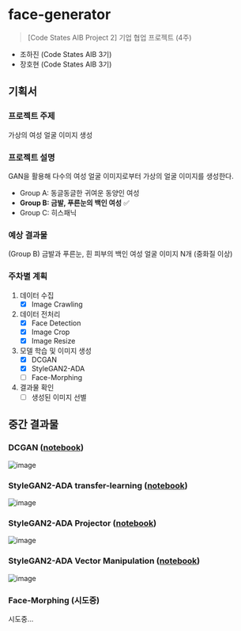 # face-generator
>[Code States AIB Project 2] 기업 협업 프로젝트 (4주)
- 조하진 (Code States AIB 3기)
- 장호현 (Code States AIB 3기)

## 기획서
### 프로젝트 주제
가상의 여성 얼굴 이미지 생성

### 프로젝트 설명
GAN을 활용해 다수의 여성 얼굴 이미지로부터 가상의 얼굴 이미지를 생성한다.
- Group A: 동글동글한 귀여운 동양인 여성
- **Group B: 금발, 푸른눈의 백인 여성** ✅
- Group C: 히스패닉

### 예상 결과물
(Group B) 금발과 푸른눈, 흰 피부의 백인 여성 얼굴 이미지 N개 (중화질 이상)

### 주차별 계획
1) 데이터 수집
    - [X] Image Crawling
2) 데이터 전처리
    - [X] Face Detection
    - [X] Image Crop
    - [X] Image Resize
3) 모델 학습 및 이미지 생성
    - [X] DCGAN
    - [X] StyleGAN2-ADA
    - [ ] Face-Morphing
4) 결과물 확인
    - [ ] 생성된 이미지 선별

## 중간 결과물
### DCGAN ([notebook](https://github.com/Guest-01/face-generator/blob/dev/1_dcgan.ipynb))
![image](https://user-images.githubusercontent.com/49602144/141455915-3dc5ce84-54f7-443d-940a-1a820e52934e.png)
### StyleGAN2-ADA transfer-learning ([notebook](https://github.com/Guest-01/face-generator/blob/dev/2_stylegan_transfer_learning.ipynb))
![image](https://user-images.githubusercontent.com/49602144/141456875-f05ab435-2c3f-42c8-81b4-cf75786f120d.png)
### StyleGAN2-ADA Projector ([notebook](https://github.com/Guest-01/face-generator/blob/dev/3_stylegan_generator.ipynb))
![image](https://user-images.githubusercontent.com/49602144/141457795-3dfa0f1f-f530-4886-a365-3c58eb3cb168.png)
### StyleGAN2-ADA Vector Manipulation ([notebook](https://github.com/Guest-01/face-generator/blob/dev/4_stylegan_explore.ipynb))
![image](https://user-images.githubusercontent.com/49602144/141458663-9258ea0f-1039-4e11-94c9-72935fa35b9c.png)
### Face-Morphing (시도중)
시도중...
